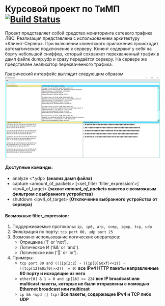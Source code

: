 # Курсовой проект по ТиМП [![Build Status](https://travis-ci.org/PlotnikovAleksey/k_project.svg?branch=master)](https://travis-ci.org/PlotnikovAleksey/k_project)
Проект представляет собой средство мониторинга сетевого трафика ЛВС. Реализация представлена с использованием архитектуру «Клиент-Сервер».
При включении клиентского приложения происходит автоматическое подключение к серверу. Клиент содержит у себя на борту небольшой сниффер, который сохраняет перехваченный трафик в дамп файле dump.ydp и сразу передаётся серверу. На сервере же представлен анализатор перехваченного трафика.

Графический интерфейс выглядит следующим образом
![server GUI](img/GUI.png "Графический интерфейс")


#### Доступные команды:
* analyze <*.ydp> **(анализ дамп файла)**
* capture <amount_of_packets> [<set_filter 'filter_expression'>] <ipv4_of_target> **(захват *amount_of_packets* пакетов с возможным фильтром с выбранного устройства)**
* shutdown <ipv4_of_target> **(Отключение выбранного устройства от сервера)**
#### Возможные filter_expression:
1. Поддерживаемые протоколы: ```ip, ip6, arp, icmp, igmp, tcp, udp```
2. Фильтрация по порту: ```tcp port 80, udp port 25```
3. Возможно использование логических операторов:
   * Отрицание ('!' or 'not').
   * Логическое И ('&&' or 'and').
   * Логическое или ('||' or 'or'). 
4. Примеры:
   * ```tcp port 80 and (((ip[2:2] - ((ip[0]&0xf)<<2)) - ((tcp[12]&0xf0)>>2)) != 0)```
**все IPv4 HTTP пакеты направленные 80 порту и исходящие из него**
   * ```ether[0] & 1 = 0 and ip[16] >= 224```
**все IP broadcast или multicast пакеты, которые не были отправлены с помощью Ethernet broadcast или multicast**
   * ```ip && (upd || tcp)```
**Все пакеты, содержащие IPv4 и TCP либо UDP**
